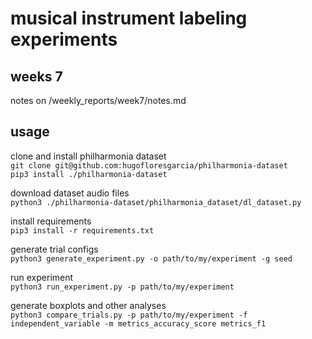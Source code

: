 # musical instrument labeling experiments

## weeks 7
notes on /weekly_reports/week7/notes.md

## usage

clone and install philharmonia dataset  
`git clone git@github.com:hugofloresgarcia/philharmonia-dataset`  
`pip3 install ./philharmonia-dataset`

download dataset audio files  
`python3 ./philharmonia-dataset/philharmonia_dataset/dl_dataset.py`

install requirements  
`pip3 install -r requirements.txt`

generate trial configs  
`python3 generate_experiment.py -o path/to/my/experiment -g seed`

run experiment  
`python3 run_experiment.py -p path/to/my/experiment`

generate boxplots and other analyses  
`python3 compare_trials.py -p path/to/my/experiment -f independent_variable -m metrics_accuracy_score metrics_f1`

